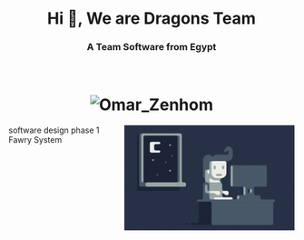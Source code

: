 <h1 align="center">Hi 👋, We are Dragons Team</h1>
<h3 align="center">A Team Software from Egypt</h3><br>
<h1 align="center">
        <img align="center" src="https://readme-typing-svg.herokuapp.com?font=Press+Start+2P&size=20&color=4DD421&lines=Hey!+We+are;Best+Software+developer" alt="Omar_Zenhom" />
        </h1>
<img alt="Night Coding" src="https://raw.githubusercontent.com/AVS1508/AVS1508/master/assets/Night-Coding.gif" align="right"/>
software design phase 1
Fawry System 
